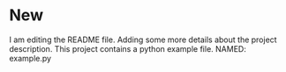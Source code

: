 # New
I am editing the README file. Adding some more details about the project description.
This project contains a python example file.
NAMED: example.py
